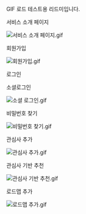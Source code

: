 GIF 로드 테스트용 리드미입니다.



서비스 소개 페이지

![서비스 소개 페이지.gif](C:\Users\kdj43\Desktop\새%20폴더\GIFTEST\ITClips_GIF\서비스%20소개%20페이지.gif)

회원가입

![회원가입.gif](C:\Users\kdj43\Desktop\새%20폴더\GIFTEST\ITClips_GIF\회원가입.gif)

로그인

소셜로그인

![소셜 로그인.gif](C:\Users\kdj43\Desktop\새%20폴더\GIFTEST\ITClips_GIF\소셜%20로그인.gif)

비밀번호 찾기

![비밀번호 찾기.gif](C:\Users\kdj43\Desktop\새%20폴더\GIFTEST\ITClips_GIF\비밀번호%20찾기.gif)

관심사 추가

![관심사 추가.gif](C:\Users\kdj43\Desktop\새%20폴더\GIFTEST\ITClips_GIF\관심사%20추가.gif)

관심사 기반 추천

![관심사 기반 추천.gif](C:\Users\kdj43\Desktop\새%20폴더\GIFTEST\ITClips_GIF\관심사%20기반%20추천.gif)

로드맵 추가

![로드맵 추가.gif](C:\Users\kdj43\Desktop\새%20폴더\GIFTEST\ITClips_GIF\로드맵%20추가.gif)


